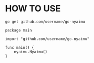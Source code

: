 # HOW TO USE

`go get github.com/username/go-nyaimu`

```
package main

import "github.com/username/go-nyaimu"

func main() {
	nyaimu.Nyaimu()
}
```
